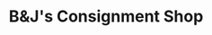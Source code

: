 ---
title: "B&J's Consignment Shop"
url: /point-pleasant/bundjs-consignment-shop/
shop: Gebrauchtwaren
---